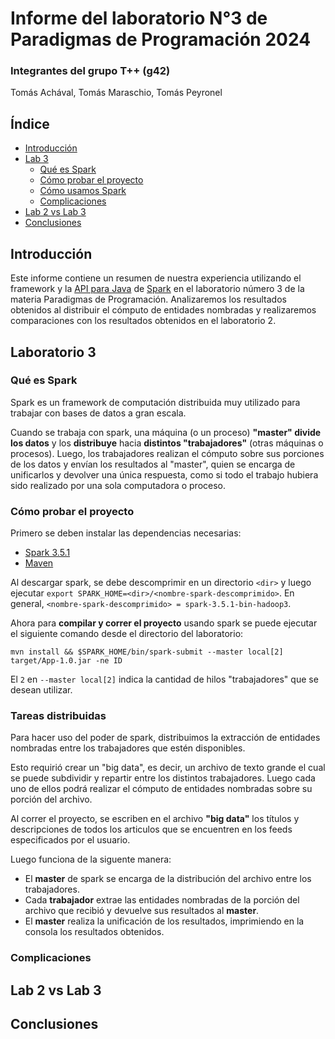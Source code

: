 # Informe del laboratorio N°3 de Paradigmas de Programación 2024

### Integrantes del grupo T++ (g42)
Tomás Achával, Tomás Maraschio, Tomás Peyronel

## Índice

- [Introducción](#introducción)
- [Lab 3](#laboratorio-3)
    - [Qué es Spark](#qué-es-spark)
    - [Cómo probar el proyecto](#cómo-probar-el-proyecto)
    - [Cómo usamos Spark](#tareas-distribuidas)
    - [Complicaciones](#complicaciones)
- [Lab 2 vs Lab 3](#lab-2-vs-lab-3)
- [Conclusiones](#conclusiones)

## Introducción

Este informe contiene un resumen de nuestra experiencia utilizando el framework y la [API para Java](https://spark.apache.org/docs/latest/api/java/index.html) de [Spark](https://spark.apache.org/docs/latest/index.html) en el laboratorio número 3 de la materia Paradigmas de Programación.
Analizaremos los resultados obtenidos al distribuir el cómputo de entidades nombradas y realizaremos comparaciones con los resultados obtenidos en el laboratorio 2.

## Laboratorio 3

### Qué es Spark

Spark es un framework de computación distribuida muy utilizado para trabajar con bases de datos a gran escala.

Cuando se trabaja con spark, una máquina (o un proceso) **"master" divide los datos** y los **distribuye** hacia **distintos "trabajadores"** (otras máquinas o procesos).
Luego, los trabajadores realizan el cómputo sobre sus porciones de los datos y envían los resultados al "master", quien se encarga de unificarlos y devolver una única respuesta, como si todo el trabajo hubiera sido realizado por una sola computadora o proceso.

### Cómo probar el proyecto

Primero se deben instalar las dependencias necesarias:
- [Spark 3.5.1](https://spark.apache.org/downloads.html)
- [Maven](https://maven.apache.org/guides/getting-started/maven-in-five-minutes.html)

Al descargar spark, se debe descomprimir en un directorio ```<dir>``` y luego ejecutar ```export SPARK_HOME=<dir>/<nombre-spark-descomprimido>```.
En general, ```<nombre-spark-descomprimido> = spark-3.5.1-bin-hadoop3```.

Ahora para **compilar y correr el proyecto** usando spark se puede ejecutar el siguiente comando desde el directorio del laboratorio:

```mvn install && $SPARK_HOME/bin/spark-submit --master local[2] target/App-1.0.jar -ne ID```

El ```2``` en ```--master local[2]``` indica la cantidad de hilos "trabajadores" que se desean utilizar.

### Tareas distribuidas

Para hacer uso del poder de spark, distribuimos la extracción de entidades nombradas entre los trabajadores que estén disponibles.

Esto requirió crear un "big data", es decir, un archivo de texto grande el cual se puede subdividir y repartir entre los distintos trabajadores.
Luego cada uno de ellos podrá realizar el cómputo de entidades nombradas sobre su porción del archivo.

Al correr el proyecto, se escriben en el archivo **"big data"** los títulos y descripciones de todos los articulos que se encuentren en los feeds especificados por el usuario.

Luego funciona de la siguente manera:

- El **master** de spark se encarga de la distribución del archivo entre los trabajadores.
- Cada **trabajador** extrae las entidades nombradas de la porción del archivo que recibió y devuelve sus resultados al **master**.
- El **master** realiza la unificación de los resultados, imprimiendo en la consola los resultados obtenidos.

### Complicaciones

## Lab 2 vs Lab 3

## Conclusiones